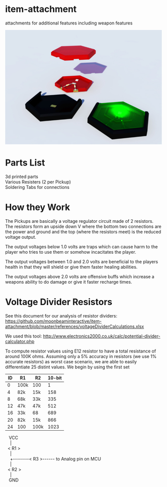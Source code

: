# item-attachment
attachments for additional features including weapon features

![Alt text](https://github.com/moonbeaminteractive/item-attachment/blob/master/models/pickups%20Generic.jpg?raw=true "Pickups")

# Parts List </br>
3d printed parts</br>
Various Resisters (2 per Pickup)</br>
Soldering Tabs for connections</br>

# How they Work </br>

The Pickups are basically a voltage regulator circuit made of 2 resistors.  The resistors form an upside down V where the bottom two connections are the power and ground and the top (where the resistors meet) is the reduced voltage output.</br>

The output voltages below 1.0 volts are traps which can cause harm to the player who tries to use them or somehow incacitates the player.</br>

The output voltages between 1.0 and 2.0 volts are beneficial to the players health in that they will shield or give them faster healing abilities.</br>

The output voltages above 2.0 volts are offensive buffs which increase a weapons ability to do damage or give it faster recharge times.</br>

# Voltage Divider Resistors
See this document for our analysis of resistor dividers:
https://github.com/moonbeaminteractive/item-attachment/blob/master/references/voltageDividerCalculations.xlsx

We used this tool:
http://www.electronics2000.co.uk/calc/potential-divider-calculator.php

To compute resistor values using E12 resistor to have a total resistance of around 100K ohms. Assuming only a 5% accuracy in resistors (we use 1% accurate resistors) as worst case scenario, we are able to easily differentiate 25 distint values. We begin by using the first set

| ID | R1 | R2 | 10-bit |
| --- | --- | --- | --- |
| 0 | 100k | 100 | 1 |
| 4 | 82k | 15k | 158 |
| 8 | 68k | 33k | 335 |
| 12 | 47k | 47k | 512 |
| 16 | 33k | 68 | 689 |
| 20 | 82k | 15k | 866 |
| 24 | 100 | 100k | 1023 |


&nbsp;&nbsp; VCC <br>
&nbsp;&nbsp;&nbsp; |<br>
&nbsp; < R1 ><br>
&nbsp;&nbsp;&nbsp; |<br>
&nbsp;&nbsp;&nbsp; +--------< R3 >------ to Analog pin on MCU<br>
&nbsp;&nbsp;&nbsp; |<br>
&nbsp; < R2 ><br>
&nbsp;&nbsp;&nbsp; |<br>
&nbsp;&nbsp; GND<br>
